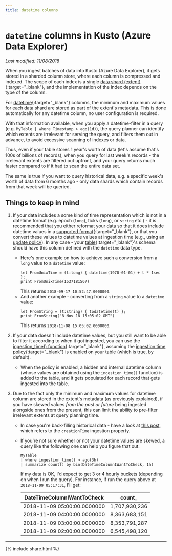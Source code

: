 ```yaml
---
title: datetime columns
---
```

# `datetime` columns in Kusto (Azure Data Explorer)

*Last modified: 11/08/2018*

When you ingest batches of data into Kusto (Azure Data Explorer), it gets stored in a sharded column store, where each column is compressed and indexed.
The scope of each index is a single [data shard (extent)](https://docs.microsoft.com/en-us/azure/kusto/management/extents-overview){:target="_blank"}, and the implementation of the index depends on the type of the column.

For [datetime](https://docs.microsoft.com/en-us/azure/kusto/query/scalar-data-types/datetime){:target="_blank"} columns, the minimum and maximum values for each data shard are stored as part of the extent's metadata. This is done automatically for any datetime column, no user configuration is required.

With that information available, when you apply a datetime-filter in a query (e.g. `MyTable | where Timestamp > ago(1d)`), the query planner can identify which extents are  irrelevant for serving the query, and filters them out in advance, to avoid excessive scanning of indexes or data.

Thus, even if your table stores 1 year's worth of data (let's assume that's 100s of billions of records), when you query for last week's records - the irrelevant extents are filtered out upfront, and your query returns much faster compared to if it had to scan the entire data set.

The same is true if you want to query historical data, e.g. a specific week's worth of data from 6 months ago - only data shards which contain records from that week will be queried.

## Things to keep in mind

1. If your data includes a some kind of time representation which is not in a datetime format (e.g. epoch (`long`), ticks (`long`), or `string` etc.) - it is recommended that you either reformat your data so that it does include datetime values in a [supported format](https://docs.microsoft.com/en-us/azure/kusto/query/scalar-data-types/datetime#supported-formats){:target="_blank"}, or that you convert these values to datetime values at ingestion time (e.g., using an [update policy](update-policies.md)). In any case - your [table](https://docs.microsoft.com/en-us/azure/kusto/query/schema-entities/tables){:target="_blank"}'s schema should have this column defined with the `datetime` data type.
    - Here's one example on how to achieve such a conversion from a `long` value to a `datetime` value:
        ```
        let FromUnixTime = (t:long) { datetime(1970-01-01) + t * 1sec };
        print FromUnixTime(1537181567)
        ```  
        This returns `2018-09-17 10:52:47.0000000`.
    - And another example - converting from a `string` value to a `datetime` value:
        ```
        let FromString = (t:string) { todatetime(t) };
        print FromString("8 Nov 18 15:05:02 GMT")
        ```
        This returns `2018-11-08 15:05:02.0000000`.

2. If your data doesn't include datetime values, but you still want to be able to filter it according to when it got ingested, you can use the [ingestion_time() function](https://docs.microsoft.com/en-us/azure/kusto/query/ingestiontimefunction){:target="_blank"}, assuming the [ingestion time policy](https://docs.microsoft.com/en-us/azure/kusto/management/ingestiontimepolicy){:target="_blank"} is enabled on your table (which is true, by default).
    - When the policy is enabled, a hidden and internal datetime column (whose values are obtained using the `ingestion_time()` function) is added to the table, and it gets populated for each record that gets ingested into the table.

3. Due to the fact only the minimum and maximum values for datetime column are stored in the extent's metadata (as previously explained), if you have skewed values *from the past or future* being ingested alongside ones from the present, this can limit the ability to pre-filter irrelevant extents at query planning time.
    - In case you're back-filling historical data - have a look at [this post](advanced-data-management.md#back-filling-data), which refers to the `creationTime` ingestion property.
    - If you're not sure whether or not your datetime values are skewed, a query like the following one can help you figure that out:
        ```
        MyTable
        | where ingestion_time() > ago(3h)
        | summarize count() by bin(DateTimeColumnIWantToCheck, 1h)
        ```
        If my data is OK, I'd expect to get 3 or 4 hourly buckets (depending on when I run the query). For instance, if run the query above at `2018-11-09 05:17:31`, I'll get:
        
        |DateTimeColumnIWantToCheck  |count_        |
        |----------------------------|--------------|
        |2018-11-09 05:00:00.0000000 |1,707,930,236 |
        |2018-11-09 04:00:00.0000000 |8,363,683,151 |
        |2018-11-09 03:00:00.0000000 |8,353,791,287 |
        |2018-11-09 02:00:00.0000000 |6,545,498,120 |
        
    
---

{% include  share.html %}